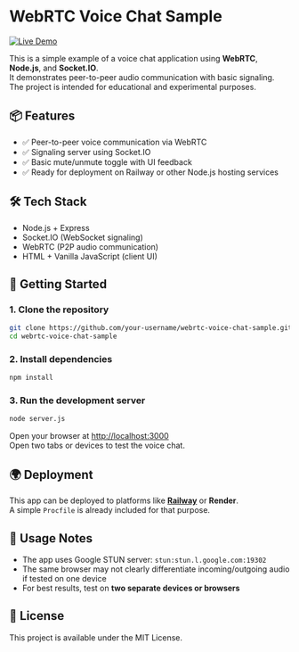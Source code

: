 # WebRTC Voice Chat Sample

[![Live Demo](https://img.shields.io/badge/Live%20Demo-Click%20Here-green?logo=web)](https://web-production-afa0b.up.railway.app/)

This is a simple example of a voice chat application using **WebRTC**, **Node.js**, and **Socket.IO**.  
It demonstrates peer-to-peer audio communication with basic signaling.  
The project is intended for educational and experimental purposes.

## 📦 Features

- ✅ Peer-to-peer voice communication via WebRTC
- ✅ Signaling server using Socket.IO
- ✅ Basic mute/unmute toggle with UI feedback
- ✅ Ready for deployment on Railway or other Node.js hosting services

## 🛠️ Tech Stack

- Node.js + Express
- Socket.IO (WebSocket signaling)
- WebRTC (P2P audio communication)
- HTML + Vanilla JavaScript (client UI)

## 🚀 Getting Started

### 1. Clone the repository

```bash
git clone https://github.com/your-username/webrtc-voice-chat-sample.git
cd webrtc-voice-chat-sample
```

### 2. Install dependencies

```bash
npm install
```

### 3. Run the development server

```bash
node server.js
```

Open your browser at [http://localhost:3000](http://localhost:3000)  
Open two tabs or devices to test the voice chat.

## 🌍 Deployment

This app can be deployed to platforms like **[Railway](https://railway.app/)** or **Render**.  
A simple `Procfile` is already included for that purpose.

## 🧪 Usage Notes

- The app uses Google STUN server: `stun:stun.l.google.com:19302`
- The same browser may not clearly differentiate incoming/outgoing audio if tested on one device
- For best results, test on **two separate devices or browsers**

## 📄 License

This project is available under the MIT License.
